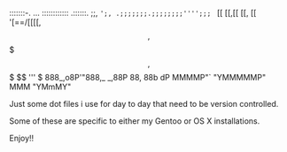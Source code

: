 :::::::-.      ...   :::::::::::: .::::::.
 ;;,   `';, .;;;;;;;.;;;;;;;;'''';;;`    `
 `[[     [[,[[     \[[,   [[     '[==/[[[[,
  $$,    $$$$$,     $$$   $$       '''    $
  888_,o8P'"888,_ _,88P   88,     88b    dP
  MMMMP"`    "YMMMMMP"    MMM      "YMmMY"

Just some dot files i use for day to day that need to be version controlled.

Some of these are specific to either my Gentoo or OS X installations.

Enjoy!!
